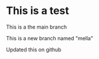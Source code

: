 # This is a test

This is a the main branch

This is a new branch named "mella"

Updated this on github

